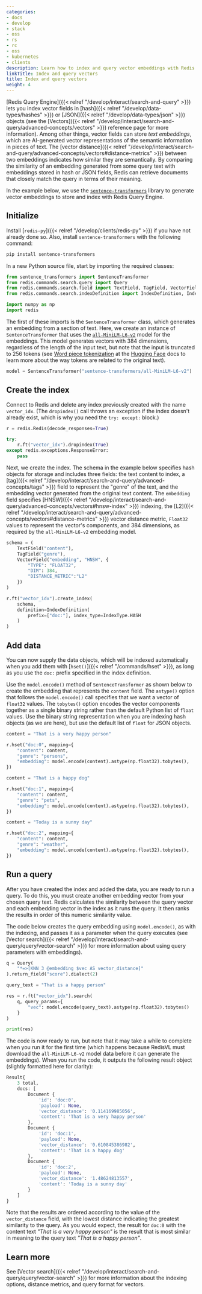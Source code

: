 ```yaml
---
categories:
- docs
- develop
- stack
- oss
- rs
- rc
- oss
- kubernetes
- clients
description: Learn how to index and query vector embeddings with Redis
linkTitle: Index and query vectors
title: Index and query vectors
weight: 4
---
```


[Redis Query Engine]({{< relref "/develop/interact/search-and-query" >}})
lets you index vector fields in [hash]({{< relref "/develop/data-types/hashes" >}})
or [JSON]({{< relref "/develop/data-types/json" >}}) objects (see the
[Vectors]({{< relref "/develop/interact/search-and-query/advanced-concepts/vectors" >}}) 
reference page for more information).
Among other things, vector fields can store *text embeddings*, which are AI-generated vector
representations of the semantic information in pieces of text. The
[vector distance]({{< relref "/develop/interact/search-and-query/advanced-concepts/vectors#distance-metrics" >}})
between two embeddings indicates how similar they are semantically. By comparing the
similarity of an embedding generated from some query text with embeddings stored in hash
or JSON fields, Redis can retrieve documents that closely match the query in terms
of their meaning.

In the example below, we use the
[`sentence-transformers`](https://pypi.org/project/sentence-transformers/)
library to generate vector embeddings to store and index with
Redis Query Engine.

## Initialize

Install [`redis-py`]({{< relref "/develop/clients/redis-py" >}}) if you
have not already done so. Also, install `sentence-transformers` with the
following command:

```bash
pip install sentence-transformers
```

In a new Python source file, start by importing the required classes:

```python
from sentence_transformers import SentenceTransformer
from redis.commands.search.query import Query
from redis.commands.search.field import TextField, TagField, VectorField
from redis.commands.search.indexDefinition import IndexDefinition, IndexType

import numpy as np
import redis
```

The first of these imports is the
`SentenceTransformer` class, which generates an embedding from a section of text.
Here, we create an instance of `SentenceTransformer` that uses the
[`all-MiniLM-L6-v2`](https://huggingface.co/sentence-transformers/all-MiniLM-L6-v2)
model for the embeddings. This model generates vectors with 384 dimensions, regardless
of the length of the input text, but note that the input is truncated to 256
tokens (see
[Word piece tokenization](https://huggingface.co/learn/nlp-course/en/chapter6/6)
at the [Hugging Face](https://huggingface.co/) docs to learn more about the way tokens
are related to the original text).

```python
model = SentenceTransformer("sentence-transformers/all-MiniLM-L6-v2")
```

## Create the index

Connect to Redis and delete any index previously created with the
name `vector_idx`. (The `dropindex()` call throws an exception if
the index doesn't already exist, which is why you need the
`try: except:` block.)

```python
r = redis.Redis(decode_responses=True)

try:
    r.ft("vector_idx").dropindex(True)
except redis.exceptions.ResponseError:
    pass
```

Next, we create the index.
The schema in the example below specifies hash objects for storage and includes
three fields: the text content to index, a
[tag]({{< relref "/develop/interact/search-and-query/advanced-concepts/tags" >}})
field to represent the "genre" of the text, and the embedding vector generated from
the original text content. The `embedding` field specifies
[HNSW]({{< relref "/develop/interact/search-and-query/advanced-concepts/vectors#hnsw-index" >}}) 
indexing, the
[L2]({{< relref "/develop/interact/search-and-query/advanced-concepts/vectors#distance-metrics" >}})
vector distance metric, `Float32` values to represent the vector's components,
and 384 dimensions, as required by the `all-MiniLM-L6-v2` embedding model.

```python
schema = (
    TextField("content"),
    TagField("genre"),
    VectorField("embedding", "HNSW", {
        "TYPE": "FLOAT32",
        "DIM": 384,
        "DISTANCE_METRIC":"L2"
    })
)

r.ft("vector_idx").create_index(
    schema,
    definition=IndexDefinition(
        prefix=["doc:"], index_type=IndexType.HASH
    )
)
```

## Add data

You can now supply the data objects, which will be indexed automatically
when you add them with [`hset()`]({{< relref "/commands/hset" >}}), as long as
you use the `doc:` prefix specified in the index definition.

Use the `model.encode()` method of `SentenceTransformer`
as shown below to create the embedding that represents the `content` field.
The `astype()` option that follows the `model.encode()` call specifies that
we want a vector of `float32` values. The `tobytes()` option encodes the
vector components together as a single binary string rather than the
default Python list of `float` values.
Use the binary string representation when you are indexing hash objects
(as we are here), but use the default list of `float` for JSON objects.

```python
content = "That is a very happy person"

r.hset("doc:0", mapping={
    "content": content,
    "genre": "persons",
    "embedding": model.encode(content).astype(np.float32).tobytes(),
})

content = "That is a happy dog"

r.hset("doc:1", mapping={
    "content": content,
    "genre": "pets",
    "embedding": model.encode(content).astype(np.float32).tobytes(),
})

content = "Today is a sunny day"

r.hset("doc:2", mapping={
    "content": content,
    "genre": "weather",
    "embedding": model.encode(content).astype(np.float32).tobytes(),
})
```

## Run a query

After you have created the index and added the data, you are ready to run a query.
To do this, you must create another embedding vector from your chosen query
text. Redis calculates the similarity between the query vector and each
embedding vector in the index as it runs the query. It then ranks the
results in order of this numeric similarity value.

The code below creates the query embedding using `model.encode()`, as with
the indexing, and passes it as a parameter when the query executes
(see
[Vector search]({{< relref "/develop/interact/search-and-query/query/vector-search" >}})
for more information about using query parameters with embeddings).

```python
q = Query(
    "*=>[KNN 3 @embedding $vec AS vector_distance]"
).return_field("score").dialect(2)

query_text = "That is a happy person"

res = r.ft("vector_idx").search(
    q, query_params={
        "vec": model.encode(query_text).astype(np.float32).tobytes()
    }
)

print(res)
```

The code is now ready to run, but note that it may take a while to complete when
you run it for the first time (which happens because RedisVL must download the
`all-MiniLM-L6-v2` model data before it can
generate the embeddings). When you run the code, it outputs the following result
object (slightly formatted here for clarity):

```Python
Result{
    3 total,
    docs: [
        Document {
            'id': 'doc:0',
            'payload': None,
            'vector_distance': '0.114169985056',
            'content': 'That is a very happy person'
        },
        Document {
            'id': 'doc:1',
            'payload': None,
            'vector_distance': '0.610845386982',
            'content': 'That is a happy dog'
        },
        Document {
            'id': 'doc:2',
            'payload': None,
            'vector_distance': '1.48624813557',
            'content': 'Today is a sunny day'
        }
    ]
}
```

Note that the results are ordered according to the value of the `vector_distance`
field, with the lowest distance indicating the greatest similarity to the query.
As you would expect, the result for `doc:0` with the content text *"That is a very happy person"*
is the result that is most similar in meaning to the query text
*"That is a happy person"*.

## Learn more

See
[Vector search]({{< relref "/develop/interact/search-and-query/query/vector-search" >}})
for more information about the indexing options, distance metrics, and query format
for vectors.
